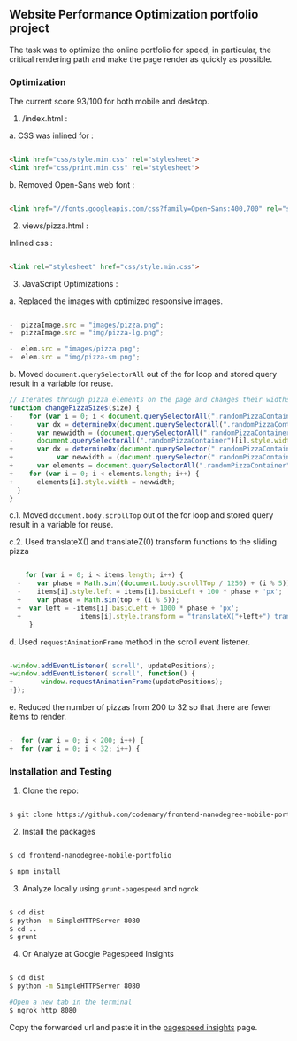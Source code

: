 ## Website Performance Optimization portfolio project

The task was to optimize the online portfolio for speed, in particular, the critical rendering path and make the page render as quickly as possible.

### Optimization

 The current score 93/100 for both mobile and desktop.

1. /index.html :

  a. CSS was inlined for :

 ```html

 <link href="css/style.min.css" rel="stylesheet">
 <link href="css/print.min.css" rel="stylesheet">

 ```  

 b. Removed Open-Sans web font :

 ```html

 <link href="//fonts.googleapis.com/css?family=Open+Sans:400,700" rel="stylesheet">

 ```

2. views/pizza.html :

  Inlined css :

  ```html

  <link rel="stylesheet" href="css/style.min.css">

  ```

3. JavaScript Optimizations :

  a. Replaced the images with optimized responsive images.

  ```js

  -  pizzaImage.src = "images/pizza.png";
  +  pizzaImage.src = "img/pizza-lg.png";

  -  elem.src = "images/pizza.png";
  +  elem.src = "img/pizza-sm.png";

  ```

  b. Moved `document.querySelectorAll` out of the for loop and stored query result in a variable for reuse.

  ```js
  // Iterates through pizza elements on the page and changes their widths
  function changePizzaSizes(size) {
  -    for (var i = 0; i < document.querySelectorAll(".randomPizzaContainer").length; i++) {
  -      var dx = determineDx(document.querySelectorAll(".randomPizzaContainer")[i], size);
  -      var newwidth = (document.querySelectorAll(".randomPizzaContainer")[i].offsetWidth + dx) + 'px';
  -      document.querySelectorAll(".randomPizzaContainer")[i].style.width = newwidth;
  +      var dx = determineDx(document.querySelector(".randomPizzaContainer"), size);
  +           var newwidth = (document.querySelector(".randomPizzaContainer").offsetWidth + dx) + 'px';
  +      var elements = document.querySelectorAll(".randomPizzaContainer");
  +    for (var i = 0; i < elements.length; i++) {
  +      elements[i].style.width = newwidth;
    }
  }

  ```

  c.1. Moved `document.body.scrollTop` out of the for loop and stored query result in a variable for reuse.

  c.2. Used translateX() and translateZ(0) transform functions to the sliding pizza

  ```js

      for (var i = 0; i < items.length; i++) {
    -    var phase = Math.sin((document.body.scrollTop / 1250) + (i % 5));
    -    items[i].style.left = items[i].basicLeft + 100 * phase + 'px';
    +    var phase = Math.sin(top + (i % 5));
    +  var left = -items[i].basicLeft + 1000 * phase + 'px';
    +               items[i].style.transform = "translateX("+left+") translateZ(0)";
       }

  ```

  d. Used `requestAnimationFrame` method in the scroll event listener.

  ```js

  -window.addEventListener('scroll', updatePositions);
  +window.addEventListener('scroll', function() {
  +       window.requestAnimationFrame(updatePositions);
  +});

  ```

  e. Reduced the number of pizzas from 200 to 32 so that there are fewer items to render.

  ```js

  -  for (var i = 0; i < 200; i++) {
  +  for (var i = 0; i < 32; i++) {

  ```

### Installation and Testing

1. Clone the repo:

  ```bash

  $ git clone https://github.com/codemary/frontend-nanodegree-mobile-portfolio

  ```

2. Install the packages

  ```bash

  $ cd frontend-nanodegree-mobile-portfolio

  $ npm install

  ```

3. Analyze locally using `grunt-pagespeed` and `ngrok`

  ```bash

  $ cd dist
  $ python -m SimpleHTTPServer 8080
  $ cd ..
  $ grunt

  ```

4. Or Analyze at Google Pagespeed Insights

  ```bash

  $ cd dist
  $ python -m SimpleHTTPServer 8080

  #Open a new tab in the terminal
  $ ngrok http 8080

  ```

Copy the forwarded url and paste it in the [pagespeed insights](https://developers.google.com/speed/pagespeed/insights/) page.
